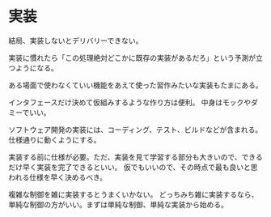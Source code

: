 # 実装

結局、実装しないとデリバリーできない。

実装に慣れたら「この処理絶対どこかに既存の実装があるだろ」という予測が立つようになる。

ある場面で使わなくていい機能をあえて使った習作みたいな実装もたまにある。

インタフェースだけ決めて仮組みするような作り方は便利。
中身はモックやダミーでいい。

ソフトウェア開発の実装には、コーディング、テスト、ビルドなどが含まれる。仕様通りに動くようにする。

実装する前に仕様が必要。ただ、実装を見て学習する部分も大きいので、できるだけ早く実装を完了できるといい。
仮でもいいので、その時点で最も良いと思われる仕様を早く決めるべき。

複雑な制御を雑に実装するとうまくいかない。
どっちみち雑に実装するなら、単純な制御の方がいい。まずは単純な制御、単純な実装から始める。
